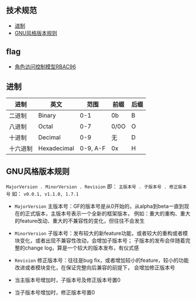 ## 技术规范


* [进制](#进制)
* [GNU风格版本规则](#gnu风格版本规则)



## flag

* [角色访问控制模型RBAC96](https://zh.wikipedia.org/wiki/%E4%BB%A5%E8%A7%92%E8%89%B2%E7%82%BA%E5%9F%BA%E7%A4%8E%E7%9A%84%E5%AD%98%E5%8F%96%E6%8E%A7%E5%88%B6)



## 进制


| 进制     | 英文        | 范围     | 前缀 | 后缀 |
|----------|-------------|----------|------|------|
| 二进制   | Binary      | 0-1      | 0b   | B    |
| 八进制   | Octal       | 0-7      | 0/0O | O    |
| 十进制   | Decimal     | 0-9      |  无  | D    |
| 十六进制 | Hexadecimal | 0-9, A-F | 0x   | H    |



## GNU风格版本规则

`MajorVersion . MinorVersion . Revision` 即： `主版本号 . 子版本号 . 修正版本号` 如： `v0.0.1, v1.1.0, 1.7.1`

- `MajorVersion` 主版本号：GF的版本号是从0开始的，从alpha到beta一直到现在的正式版本，主版本号表示一个全新的框架版本，
例如：重大的重构、重大的feature改动、重大的不兼容性的变化，但往往不会发生

- `MinorVersion` 子版本号：发布较大的新feature功能，或者较大的重构或者模块变化，或者出现不兼容性改动，会增加子版本号；
子版本的发布会伴随着完整的change log，算是一个较大的版本发布，有仪式感

- `Revision` 修正版本号：往往是bug fix，或者增加较小的feature，较小的功能改进或者模块变化，在保证完整向后兼容的前提下，
会增加修正版本号

- 当主版本号增加时，子版本号及修正版本号置0

- 当子版本号增加时，修正版本号置0